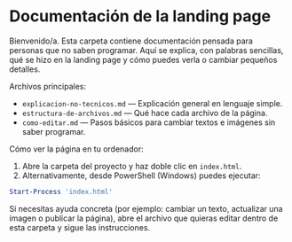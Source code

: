 # Documentación de la landing page

Bienvenido/a. Esta carpeta contiene documentación pensada para personas que no saben programar. Aquí se explica, con palabras sencillas, qué se hizo en la landing page y cómo puedes verla o cambiar pequeños detalles.

Archivos principales:
- `explicacion-no-tecnicos.md` — Explicación general en lenguaje simple.
- `estructura-de-archivos.md` — Qué hace cada archivo de la página.
- `como-editar.md` — Pasos básicos para cambiar textos e imágenes sin saber programar.

Cómo ver la página en tu ordenador:
1. Abre la carpeta del proyecto y haz doble clic en `index.html`.
2. Alternativamente, desde PowerShell (Windows) puedes ejecutar:

```powershell
Start-Process 'index.html'
```

Si necesitas ayuda concreta (por ejemplo: cambiar un texto, actualizar una imagen o publicar la página), abre el archivo que quieras editar dentro de esta carpeta y sigue las instrucciones.
